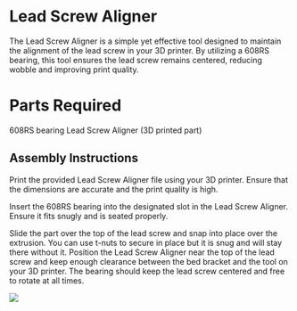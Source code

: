 # Lead Screw Aligner

The Lead Screw Aligner is a simple yet effective tool designed to maintain the alignment of the lead screw in your 3D printer. By utilizing a 608RS bearing, this tool ensures the lead screw remains centered, reducing wobble and improving print quality.

# Parts Required

608RS bearing
Lead Screw Aligner (3D printed part)

## Assembly Instructions

Print the provided Lead Screw Aligner file using your 3D printer. Ensure that the dimensions are accurate and the print quality is high.

Insert the 608RS bearing into the designated slot in the Lead Screw Aligner. Ensure it fits snugly and is seated properly.

Slide the part over the top of the lead screw and snap into place over the extrusion. You can use t-nuts to secure in place but it is snug and will stay there without it.
Position the Lead Screw Aligner near the top of the lead screw and keep enough clearance between the bed bracket and the tool on your 3D printer. The bearing should keep the lead screw centered and free to rotate at all times.

![](2024-07-07-15-36-17.png)
